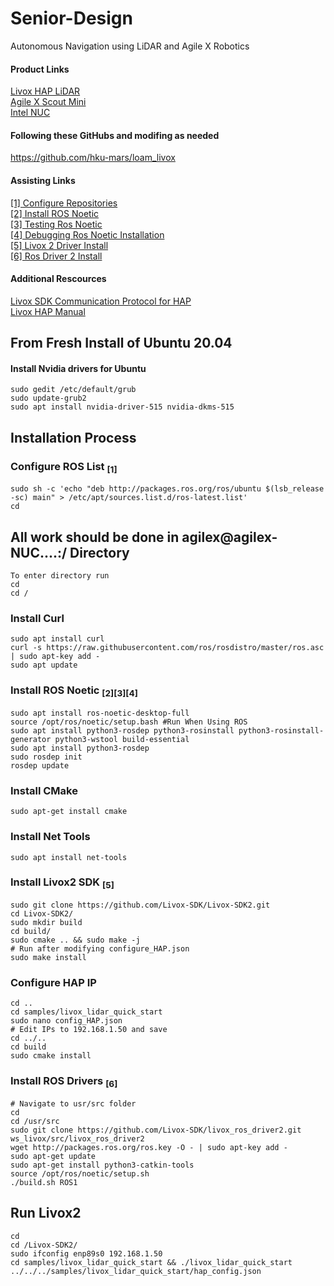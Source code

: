 # Senior-Design
Autonomous Navigation using LiDAR and Agile X Robotics

#### Product Links
[Livox HAP LiDAR](https://www.livoxtech.com/hap)  
[Agile X Scout Mini](https://global.agilex.ai/products/scout-mini)  
[Intel NUC](https://www.intel.com/content/www/us/en/products/sku/205073/intel-nuc-11-performance-kit-nuc11pahi7/specifications.html)  

#### Following these GitHubs and modifing as needed
https://github.com/hku-mars/loam_livox  

#### Assisting Links
[[1] Configure Repositories](https://help.ubuntu.com/community/Repositories/Ubuntu)  
[[2] Install ROS Noetic](https://wiki.ros.org/noetic/Installation/Ubuntu)  
[[3] Testing Ros Noetic](https://wiki.ros.org/ROS/Tutorials)  
[[4] Debugging Ros Noetic Installation](http://wiki.ros.org/ROS/Installation/TwoLineInstall/)  
[[5] Livox 2 Driver Install](https://github.com/Livox-SDK/livox_ros_driver2)  
[[6] Ros Driver 2 Install](https://github.com/Livox-SDK/livox_ros_driver2)  

#### Additional Rescources
[Livox SDK Communication Protocol for HAP](https://github.com/Livox-SDK/Livox-SDK2/wiki/Livox-SDK-Communication-Protocol-HAP(English))  
[Livox HAP Manual](https://terra-1-g.djicdn.com/65c028cd298f4669a7f0e40e50ba1131/Livox%20HAP%20(TX)%20User%20Manual.pdf)  

## From Fresh Install of Ubuntu 20.04

#### Install Nvidia drivers for Ubuntu
```
sudo gedit /etc/default/grub
sudo update-grub2
sudo apt install nvidia-driver-515 nvidia-dkms-515
```

## Installation Process

### Configure ROS List <sub>[1]</sub>
```
sudo sh -c 'echo "deb http://packages.ros.org/ros/ubuntu $(lsb_release -sc) main" > /etc/apt/sources.list.d/ros-latest.list'
cd
```

## All work should be done in agilex@agilex-NUC....:/ Directory
```
To enter directory run
cd
cd /
```

### Install Curl
```
sudo apt install curl
curl -s https://raw.githubusercontent.com/ros/rosdistro/master/ros.asc | sudo apt-key add -
sudo apt update
```

### Install ROS Noetic <sub>[2]</sub><sub>[3]</sub><sub>[4]</sub>
```
sudo apt install ros-noetic-desktop-full
source /opt/ros/noetic/setup.bash #Run When Using ROS
sudo apt install python3-rosdep python3-rosinstall python3-rosinstall-generator python3-wstool build-essential
sudo apt install python3-rosdep
sudo rosdep init
rosdep update
```

### Install CMake
```
sudo apt-get install cmake
```

### Install Net Tools
```
sudo apt install net-tools
```

### Install Livox2 SDK <sub>[5]</sub>
```
sudo git clone https://github.com/Livox-SDK/Livox-SDK2.git
cd Livox-SDK2/
sudo mkdir build
cd build/
sudo cmake .. && sudo make -j
# Run after modifying configure_HAP.json
sudo make install
```

### Configure HAP IP
```
cd ..
cd samples/livox_lidar_quick_start
sudo nano config_HAP.json
# Edit IPs to 192.168.1.50 and save
cd ../..
cd build
sudo cmake install
```

### Install ROS Drivers <sub>[6]</sub>
```
# Navigate to usr/src folder
cd
cd /usr/src
sudo git clone https://github.com/Livox-SDK/livox_ros_driver2.git ws_livox/src/livox_ros_driver2
wget http://packages.ros.org/ros.key -O - | sudo apt-key add -
sudo apt-get update
sudo apt-get install python3-catkin-tools
source /opt/ros/noetic/setup.sh
./build.sh ROS1
```

## Run Livox2 
```
cd
cd /Livox-SDK2/
sudo ifconfig enp89s0 192.168.1.50
cd samples/livox_lidar_quick_start && ./livox_lidar_quick_start ../../../samples/livox_lidar_quick_start/hap_config.json
```

